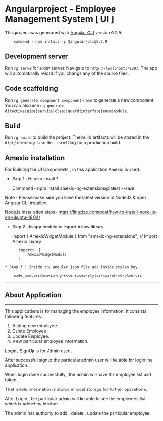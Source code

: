 # Angularproject - Employee Management System  [ UI ]

This project was generated with [Angular CLI](https://github.com/angular/angular-cli) version 6.2.9.

        command - npm install -g @angular/cli@6.2.9
## Development server

Run `ng serve` for a dev server. Navigate to `http://localhost:4200/`. The app will automatically reload if you change any of the source files.

## Code scaffolding

Run `ng generate component component-name` to generate a new component. You can also use `ng generate directive|pipe|service|class|guard|interface|enum|module`.

## Build

Run `ng build` to build the project. The build artifacts will be stored in the `dist/` directory. Use the `--prod` flag for a production build.

## Amexio installation

For Building the UI Components , in this application Amexio is used.

   * Step 1 :      How to install ? 

        Command - npm install amexio-ng-extensions@latest --save

   Note -  Please make sure you have the latest version of NodeJS & npm Angular CLI installed.

NodeJs installation steps-  https://linuxize.com/post/how-to-install-node-js-on-ubuntu-18.04/
                           


   * Step 2 : In app.module.ts import below library

        import { AmexioWidgetModule } from "amexio-ng-extensions"; // Import Amexio library
          
            imports: [ 
                AmexioWidgetModule
            ]

    * Step 3 : Inside the angular.json file add inside styles key.

        node_modules/amexio-ng-extensions/styles/css/at-md-blue.css

---
## About Application

---

This applications is for managing the employee information.
It consists following features : 

1. Adding new employee.
2. Delete Employee . 
3. Update Employee.
4. View particular employee Information.

Login , SignUp is for Admin user .

After successful signup the particular admin user will be able for login the application.

When login done successfully , the admin will have the employee list and token .

That whole information is stored in local storage for further operations.

After Login , the particular admin will be able to see the employees list which is added by him/her .

The admin has authority to add , delete , update the particular employee.


